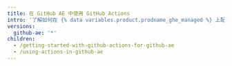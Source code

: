 ```yaml
---
title: 在 GitHub AE 中使用 GitHub Actions
intro: '了解如何在 {% data variables.product.prodname_ghe_managed %} 上配置 {% data variables.product.prodname_actions %}。'
versions:
  github-ae: '*'
children:
  - /getting-started-with-github-actions-for-github-ae
  - /using-actions-in-github-ae
---
```


